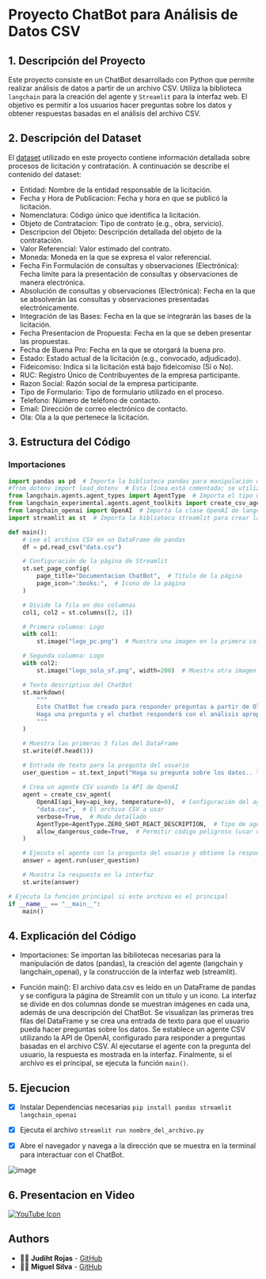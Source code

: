 # Proyecto ChatBot para Análisis de Datos CSV

## 1. Descripción del Proyecto

Este proyecto consiste en un ChatBot desarrollado con Python que permite realizar análisis de datos a partir de un archivo CSV. Utiliza la biblioteca `langchain` para la creación del agente y `Streamlit` para la interfaz web. El objetivo es permitir a los usuarios hacer preguntas sobre los datos y obtener respuestas basadas en el análisis del archivo CSV.

## 2. Descripción del Dataset
El [dataset](https://github.com/cjudithrb/licitbot/blob/main/DataSet/) utilizado en este proyecto contiene información detallada sobre procesos de licitación y contratación. A continuación se describe el contenido del dataset:

- Entidad: Nombre de la entidad responsable de la licitación.
- Fecha y Hora de Publicacion: Fecha y hora en que se publicó la licitación.
- Nomenclatura: Código único que identifica la licitación.
- Objeto de Contratacion: Tipo de contrato (e.g., obra, servicio).
- Descripcion del Objeto: Descripción detallada del objeto de la contratación.
- Valor Referencial: Valor estimado del contrato.
- Moneda: Moneda en la que se expresa el valor referencial.
- Fecha Fin Formulación de consultas y observaciones (Electrónica): Fecha límite para la presentación de consultas y observaciones de manera electrónica.
- Absolución de consultas y observaciones (Electrónica): Fecha en la que se absolverán las consultas y observaciones presentadas electrónicamente.
- Integración de las Bases: Fecha en la que se integrarán las bases de la licitación.
- Fecha Presentacion de Propuesta: Fecha en la que se deben presentar las propuestas.
- Fecha de Buena Pro: Fecha en la que se otorgará la buena pro.
- Estado: Estado actual de la licitación (e.g., convocado, adjudicado).
- Fideicomiso: Indica si la licitación está bajo fideicomiso (Sí o No).
- RUC: Registro Único de Contribuyentes de la empresa participante.
- Razon Social: Razón social de la empresa participante.
- Tipo de Formulario: Tipo de formulario utilizado en el proceso.
- Telefono: Número de teléfono de contacto.
- Email: Dirección de correo electrónico de contacto.
- Ola: Ola a la que pertenece la licitación.


## 3. Estructura del Código

### Importaciones

```python
import pandas as pd  # Importa la biblioteca pandas para manipulación de datos
#from dotenv import load_dotenv  # Esta línea está comentada; se utilizaría para cargar variables de entorno
from langchain.agents.agent_types import AgentType  # Importa el tipo de agente de langchain
from langchain_experimental.agents.agent_toolkits import create_csv_agent  # Importa la función para crear un agente CSV
from langchain_openai import OpenAI  # Importa la clase OpenAI de langchain
import streamlit as st  # Importa la biblioteca streamlit para crear la interfaz web
```

```python
def main():
    # Lee el archivo CSV en un DataFrame de pandas
    df = pd.read_csv("data.csv")

    # Configuración de la página de Streamlit
    st.set_page_config(
        page_title="Documentacion ChatBot",  # Título de la página
        page_icon=":books:",  # Icono de la página
    )

    # Divide la fila en dos columnas
    col1, col2 = st.columns([2, 1])

    # Primera columna: Logo
    with col1:
        st.image("logo_pc.png")  # Muestra una imagen en la primera columna

    # Segunda columna: Logo
    with col2:
        st.image("logo_solo_sf.png", width=200)  # Muestra otra imagen en la segunda columna con un ancho de 200

    # Texto descriptivo del ChatBot
    st.markdown(
        """
        Este ChatBot fue creado para responder preguntas a partir de Olas de Licitaciones. 
        Haga una pregunta y el chatbot responderá con el análisis apropiado.
        """
    )

    # Muestra las primeras 3 filas del DataFrame
    st.write(df.head(3))

    # Entrada de texto para la pregunta del usuario
    user_question = st.text_input("Haga su pregunta sobre los datos.. 👇", key="user_question", max_chars=100, help="Escribe tu pregunta aquí")
    
    # Crea un agente CSV usando la API de OpenAI
    agent = create_csv_agent(
        OpenAI(api_key=api_key, temperature=0),  # Configuración del agente OpenAI con clave API y temperatura
        "data.csv",  # El archivo CSV a usar
        verbose=True,  # Modo detallado
        AgentType=AgentType.ZERO_SHOT_REACT_DESCRIPTION,  # Tipo de agente
        allow_dangerous_code=True,  # Permitir código peligroso (usar con precaución)
    )

    # Ejecuta el agente con la pregunta del usuario y obtiene la respuesta
    answer = agent.run(user_question)

    # Muestra la respuesta en la interfaz
    st.write(answer)

# Ejecuta la función principal si este archivo es el principal
if __name__ == "__main__":
    main()
```
## 4. Explicación del Código
- Importaciones: Se importan las bibliotecas necesarias para la manipulación de datos (pandas), la creación del agente (langchain y langchain_openai), y la construcción de la interfaz web (streamlit).

- Función main(): El archivo data.csv es leído en un DataFrame de pandas y se configura la página de Streamlit con un título y un icono. La interfaz se divide en dos columnas donde se muestran imágenes en cada una, además de una descripción del ChatBot. Se visualizan las primeras tres filas del DataFrame y se crea una entrada de texto para que el usuario pueda hacer preguntas sobre los datos. Se establece un agente CSV utilizando la API de OpenAI, configurado para responder a preguntas basadas en el archivo CSV. Al ejecutarse el agente con la pregunta del usuario, la respuesta es mostrada en la interfaz. Finalmente, si el archivo es el principal, se ejecuta la función `main()`.

## 5. Ejecucion

- [x] Instalar Dependencias necesarias
```pip install pandas streamlit langchain_openai```

- [x] Ejecuta el archivo
``` streamlit run nombre_del_archivo.py ```

- [x] Abre el navegador y navega a la dirección que se muestra en la terminal para interactuar con el ChatBot.

![image](https://github.com/user-attachments/assets/345800cb-a9ff-41cf-944d-458f3f98edb8)

## 6. Presentacion en Video
[![YouTube Icon](https://upload.wikimedia.org/wikipedia/commons/thumb/0/09/YouTube_full-color_icon_%282017%29.svg/120px-YouTube_full-color_icon_%282017%29.svg.png)](https://youtu.be/B5NBMAJEJeo "Ver Video")

## Authors
- :woman_technologist: **Judiht Rojas** - [GitHub](https://github.com/cjudithrb)
- :woman_technologist: **Miguel Silva** - [GitHub](https://github.com/mascfree)

